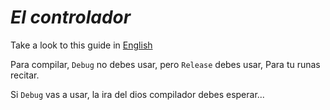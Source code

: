 # *El controlador*
Take a look to this guide in [English](README.md)

Para compilar,
`Debug` no debes usar,
pero `Release` debes usar,
Para tu runas recitar.

Si `Debug` vas a usar,
la ira del dios compilador debes esperar...